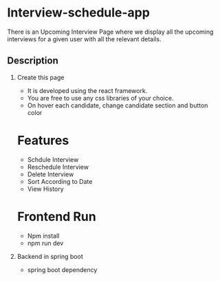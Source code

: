 # Interview-schedule-app

There is an Upcoming Interview Page where we display all the
upcoming interviews for a given user with all the relevant details.

## Description

1. Create this page

   - It is developed using the react framework.
   - You are free to use any css libraries of your choice.
   - On hover each candidate, change candidate section and button color<br/>


   # Features
   - Schdule Interview
   - Reschedule Interview
   - Delete Interview
   - Sort According to Date
   - View History

   # Frontend Run
   - Npm install
   - npm run dev


2. Backend in spring boot
   - spring boot dependency
